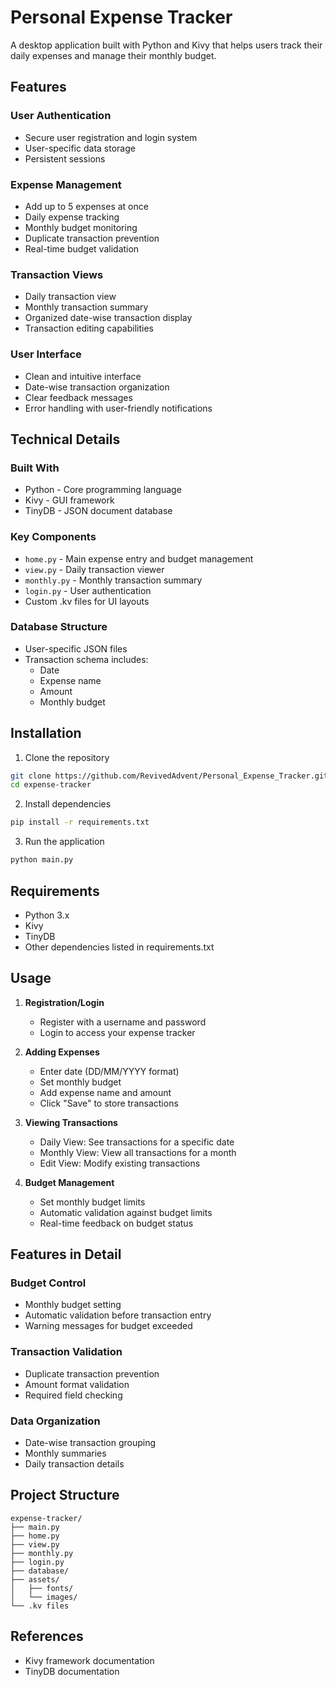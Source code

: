 # Personal Expense Tracker

A desktop application built with Python and Kivy that helps users track their daily expenses and manage their monthly budget.

## Features

### User Authentication
- Secure user registration and login system
- User-specific data storage
- Persistent sessions

### Expense Management
- Add up to 5 expenses at once
- Daily expense tracking
- Monthly budget monitoring
- Duplicate transaction prevention
- Real-time budget validation

### Transaction Views
- Daily transaction view
- Monthly transaction summary
- Organized date-wise transaction display
- Transaction editing capabilities

### User Interface
- Clean and intuitive interface
- Date-wise transaction organization
- Clear feedback messages
- Error handling with user-friendly notifications

## Technical Details

### Built With
- Python - Core programming language
- Kivy - GUI framework
- TinyDB - JSON document database

### Key Components
- `home.py` - Main expense entry and budget management
- `view.py` - Daily transaction viewer
- `monthly.py` - Monthly transaction summary
- `login.py` - User authentication
- Custom .kv files for UI layouts

### Database Structure
- User-specific JSON files
- Transaction schema includes:
  - Date
  - Expense name
  - Amount
  - Monthly budget

## Installation

1. Clone the repository
```bash
git clone https://github.com/RevivedAdvent/Personal_Expense_Tracker.git
cd expense-tracker
```

2. Install dependencies
```bash
pip install -r requirements.txt
```

3. Run the application
```bash
python main.py
```

## Requirements
- Python 3.x
- Kivy
- TinyDB
- Other dependencies listed in requirements.txt

## Usage

1. **Registration/Login**
   - Register with a username and password
   - Login to access your expense tracker

2. **Adding Expenses**
   - Enter date (DD/MM/YYYY format)
   - Set monthly budget
   - Add expense name and amount
   - Click "Save" to store transactions

3. **Viewing Transactions**
   - Daily View: See transactions for a specific date
   - Monthly View: View all transactions for a month
   - Edit View: Modify existing transactions

4. **Budget Management**
   - Set monthly budget limits
   - Automatic validation against budget limits
   - Real-time feedback on budget status

## Features in Detail

### Budget Control
- Monthly budget setting
- Automatic validation before transaction entry
- Warning messages for budget exceeded

### Transaction Validation
- Duplicate transaction prevention
- Amount format validation
- Required field checking

### Data Organization
- Date-wise transaction grouping
- Monthly summaries
- Daily transaction details

## Project Structure
```
expense-tracker/
├── main.py
├── home.py
├── view.py
├── monthly.py
├── login.py
├── database/
├── assets/
│   ├── fonts/
│   └── images/
└── .kv files
```

## References
- Kivy framework documentation
- TinyDB documentation

